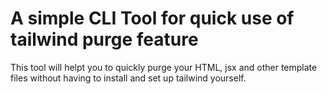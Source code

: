 # A simple CLI Tool for quick use of tailwind purge feature

This tool will helpt you to quickly purge your HTML, jsx and other template files without having to install and set up tailwind yourself.

